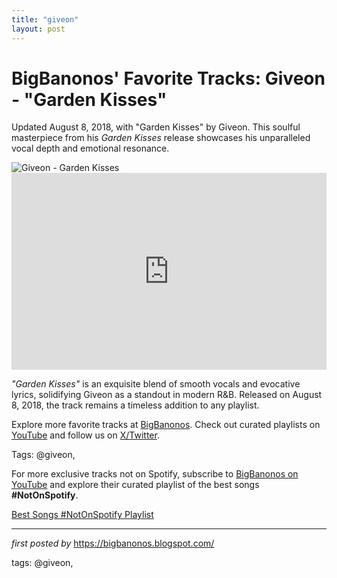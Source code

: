 ```yaml
---
title: "giveon"
layout: post
---
```

<!-- Post Title -->
<h1 >BigBanonos' Favorite Tracks: Giveon - "Garden Kisses"</h1> <!-- Introductory Text -->
<p >Updated August 8, 2018, with "Garden Kisses" by Giveon. This soulful masterpiece from his <em>Garden Kisses</em> release showcases his unparalleled vocal depth and emotional resonance.</p> <!-- Featured Image -->
<div > <img src="https://variety.com/wp-content/uploads/2021/03/IMG_4927-e1616457964904.jpeg?w=1000&h=612&crop=1" alt="Giveon - Garden Kisses" />
</div> <!-- YouTube Video Embed -->
<div > <iframe width="100%" height="315" src="https://www.youtube.com/embed/VvZ-DKP12NY" title="Giveon - Garden Kisses (Music Video)" frameborder="0" allow="accelerometer; autoplay; encrypted-media; gyroscope; picture-in-picture; web-share" referrerpolicy="strict-origin-when-cross-origin" allowfullscreen></iframe>
</div> <!-- Song Information -->
<div > <p><em>"Garden Kisses"</em> is an exquisite blend of smooth vocals and evocative lyrics, solidifying Giveon as a standout in modern R&B. Released on August 8, 2018, the track remains a timeless addition to any playlist.</p>
</div> <!-- Footer Links -->
<div > <p>Explore more favorite tracks at <a href="https://bigbanonos.blogspot.com/" target="_blank">BigBanonos</a>. Check out curated playlists on <a href="https://www.youtube.com/@BigBanonos" target="_blank">YouTube</a> and follow us on <a href="https://x.com/bigbanonos" target="_blank">X/Twitter</a>.</p>
</div> <!-- Tags -->
<p >Tags: @giveon,</p>


<!--Subscribe and Playlist Links-->
<div>
    <p>For more exclusive tracks not on Spotify, subscribe to <a href="https://www.youtube.com/@BigBanonos" target="_blank">BigBanonos on YouTube</a> and explore their curated playlist of the best songs <strong>#NotOnSpotify</strong>.</p>
    <p><a href="https://www.youtube.com/playlist?list=PLtuNtuTatqI0kFahUCbtbfenC_ET5O_tr" target="_blank">Best Songs #NotOnSpotify Playlist<br /></a></p></div>

<hr />

<p><em>first posted by</em> <a href="https://bigbanonos.blogspot.com/" rel="noopener" target="_new">https://bigbanonos.blogspot.com/</a></p>

<p>tags: @giveon,</p>
